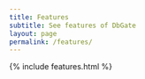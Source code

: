 ```yaml
---
title: Features
subtitle: See features of DbGate
layout: page
permalink: /features/
---
```


{% include features.html %}